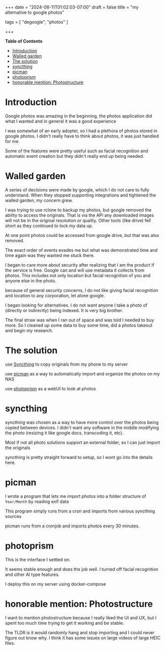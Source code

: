 +++
date = "2024-06-11T01:02:03-07:00"
draft = false
title = "my alternative to google photos"

tags = [ "degoogle", "photos" ]

+++

<!-- markdown-toc start - Don't edit this section. Run M-x markdown-toc-refresh-toc -->
**Table of Contents**

- [Introduction](#introduction)
- [Walled garden](#walled-garden)
- [The solution](#the-solution)
- [syncthing](#syncthing)
- [picman](#picman)
- [photoprism](#photoprism)
- [honorable mention: Photostructure](#honorable-mention-photostructure)

<!-- markdown-toc end -->


# Introduction

Google photos was amazing in the beginning, the photos application did what I wanted and in general it was a good experience

I was somewhat of an early adopter, so I had a plethora of photos stored in google photos.  I didn't really 
have to think about photos, it was just handled for me.

Some of the features were pretty useful such as facial recognition and automatic event creation but they didn't 
really end up being needed.


# Walled garden

A series of decisions were made by google, which I do not care to fully understand. When they stopped 
supporting integrations and tightened the walled garden, my concern grew.

I was trying to use rclone to backup my photos, but google removed the ability to access the originals. That is via the 
API any downloaded images will not be in the original resolution or quality. Other tools (like drive) fell short as they continued 
to lock my data up.

At one point photos could be accessed from google drive, but that was also removed.

The exact order of events evades me but what was demonstrated time and time again was they wanted me stuck there. 

I began to care more about security after realizing that I am the product if the service is free. Google can and will use 
metadata it collects from photos. This includes not only location but facial recognition of you and anyone else in the photo.

because of general security concerns, I do not like giving facial recognition and location to any corporation, let alone google. 

I began looking for alternatives. I do not want anyone 
I take a photo of (directly or indirectly) being indexed. It is very big brother.

The final straw was when I ran out of space and was told I needed to buy more. So I cleaned up some data to buy some time, did a photos takeout
and begin my research.

# The solution

use [Syncthing](#syncthing) to copy originals from my phone to my server

use [picman](#picman) as a way to automatically import and organize the photos on my NAS

use [photoprism](#photoprism) as a webUI to look at photos

# syncthing

syncthing was chosen as a way to have more control over the photos being copied between devices. I didn't want any software in the middle modifying
the photo (resizing it like google docs, transcoding it, etc).

Most if not all photo solutions support an external folder, so I can just import the originals

syncthing is pretty straight forward to setup, so I wont go into the details here.

# picman

I wrote a program that lets me import photos into a folder structure of `Year/Month` by reading exif data

This program simply runs from a cron and imports from various syncthing sources

picman runs from a cronjob and imports photos every 30 minutes.

# photoprism

This is the interface I settled on. 

It seems stable enough and does the job well. I turned off facial recognition and other AI type features.

I deploy this on my server using docker-compose


# honorable mention: Photostructure

I want to mention photostructure because I really liked the UI and UX, but I spent too much time 
trying to get it working and be stable.

The TLDR is it would randomly hang and stop importing and I could never figure out know why. I think
it has some issues on large videos of large HEIC files.

